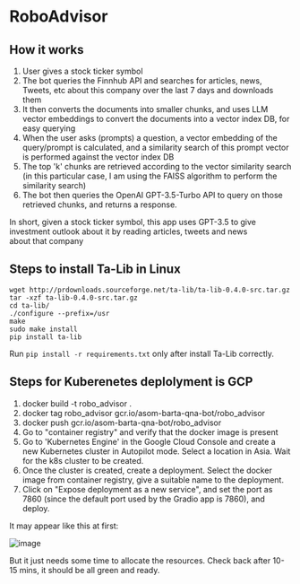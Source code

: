# RoboAdvisor

## How it works
1) User gives a stock ticker symbol
2) The bot queries the Finnhub API and searches for articles, news, Tweets, etc about this company over the last 7 days and downloads them
3) It then converts the documents into smaller chunks, and uses LLM vector embeddings to convert the documents into a vector index DB, for easy querying
4) When the user asks (prompts) a question, a vector embedding of the query/prompt is calculated, and a similarity search of this prompt vector is performed against the vector index DB
5) The top 'k' chunks are retrieved according to the vector similarity search (in this particular case, I am using the FAISS algorithm to perform the similarity search)
6) The bot then queries the OpenAI GPT-3.5-Turbo API to query on those retrieved chunks, and returns a response.

In short, given a stock ticker symbol, this app uses GPT-3.5 to give investment outlook about it by reading articles, tweets and news about that company

## Steps to install Ta-Lib in Linux

```
wget http://prdownloads.sourceforge.net/ta-lib/ta-lib-0.4.0-src.tar.gz
tar -xzf ta-lib-0.4.0-src.tar.gz
cd ta-lib/
./configure --prefix=/usr
make
sudo make install
pip install ta-lib
```
Run `pip install -r requirements.txt` only after install Ta-Lib correctly.

## Steps for Kuberenetes deplolyment is GCP

1. docker build -t robo_advisor .
2. docker tag robo_advisor gcr.io/asom-barta-qna-bot/robo_advisor
3. docker push gcr.io/asom-barta-qna-bot/robo_advisor
4. Go to "container registry" and verify that the docker image is present
5. Go to 'Kubernetes Engine' in the Google Cloud Console and create a new Kubernetes cluster in Autopilot mode. Select a location in Asia. Wait for the k8s cluster to be created.
6. Once the cluster is created, create a deployment. Select the docker image from container registry, give a suitable name to the deployment.
7. Click on "Expose deployment as a new service", and set the port as 7860 (since the default port used by the Gradio app is 7860), and deploy.

It may appear like this at first:

![image](https://github.com/PrashantSaikia/RoboAdvisor/assets/39755678/164ef861-8689-44d5-8709-851c36f3bc8c)

But it just needs some time to allocate the resources. Check back after 10-15 mins, it should be all green and ready.
